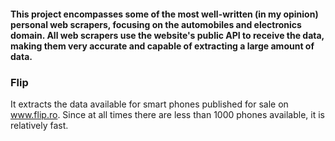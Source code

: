 #### This project encompasses some of the most well-written (in my opinion) personal web scrapers, focusing on the automobiles and electronics domain. All web scrapers use the website's public API to receive the data, making them very accurate and capable of extracting a large amount of data.
### Flip
It extracts the data available for smart phones published for sale on www.flip.ro. Since at all times there are less than 1000 phones available, it is relatively fast.

